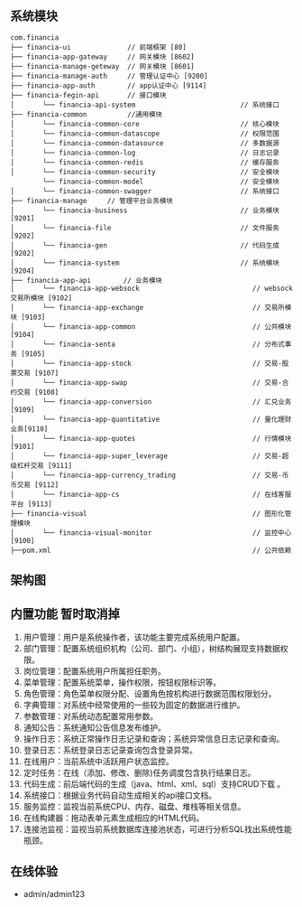 ## 系统模块
~~~~~~~~~~~~~~~~~~~~~~~~~~~~~~~~~~~~~~~~~~~~~~~~~~~~~~~~~~~~~~~~~~~~~~~~~~~~~~~~~~~~~~~~~~~~~~~~~~~~~~~~~~~~~~~~~~~~~
com.financia     
├── financia-ui              // 前端框架 [80]
├── financia-app-gateway     // 网关模块 [8602]
├── financia-manage-geteway  // 网关模块 [8601]
├── financia-manage-auth     // 管理认证中心 [9200]
├── financia-app-auth        // app认证中心 [9114] 
├── financia-fegin-api       // 接口模块
│       └── financia-api-system                          // 系统接口
├── financia-common          //通用模块
│       └── financia-common-core                         // 核心模块
│       └── financia-common-datascope                    // 权限范围
│       └── financia-common-datasource                   // 多数据源
│       └── financia-common-log                          // 日志记录
│       └── financia-common-redis                        // 缓存服务
│       └── financia-common-security                     // 安全模块
        └── financia-common-model                        // 安全模块
│       └── financia-common-swagger                      // 系统接口
├── financia-manage     // 管理平台业务模块
│       └── financia-business                            // 业务模块 [9201]
│       └── financia-file                                // 文件服务 [9202]
│       └── financia-gen                                 // 代码生成 [9202]
│       └── financia-system                              // 系统模块 [9204]
├── financia-app-api        // 业务模块
│       └── financia-app-websock                            // websock交易所模块 [9102]
│       └── financia-app-exchange                           // 交易所模块 [9103]
│       └── financia-app-common                             // 公共模块   [9104]
│       └── financia-senta                                  // 分布式事务 [9105]
│       └── financia-app-stock                              // 交易-股票交易 [9107]
│       └── financia-app-swap                               // 交易-合约交易 [9108]
│       └── financia-app-conversion                         // 汇兑业务 [9109]  
│       └── financia-app-quantitative                       // 量化理财业务[9110]  
│       └── financia-app-quotes                             // 行情模块 [9101]
│       └── financia-app-super_leverage                     // 交易-超级杠杆交易 [9111]  
│       └── financia-app-currency_trading                   // 交易-币币交易 [9112]
│       └── financia-app-cs                                 // 在线客服平台 [9113]  
├── financia-visual                                         // 图形化管理模块
│       └── financia-visual-monitor                         // 监控中心 [9100]
├──pom.xml                                                  // 公共依赖
~~~~~~~~~~~~~~~~~~~~~~~~~~~~~~~~~~~~~~~~~~~~~~~~~~~~~~~~~~~~~~~~~~~~~~~~~~~~~~~~~~~~~~~~~~~~~~~~~~~~~~~~~~~~~~~~~~~~~~~

## 架构图
## 内置功能  暂时取消掉
1.  用户管理：用户是系统操作者，该功能主要完成系统用户配置。
2.  部门管理：配置系统组织机构（公司、部门、小组），树结构展现支持数据权限。
3.  岗位管理：配置系统用户所属担任职务。
4.  菜单管理：配置系统菜单，操作权限，按钮权限标识等。
5.  角色管理：角色菜单权限分配、设置角色按机构进行数据范围权限划分。
6.  字典管理：对系统中经常使用的一些较为固定的数据进行维护。
7.  参数管理：对系统动态配置常用参数。
8.  通知公告：系统通知公告信息发布维护。
9.  操作日志：系统正常操作日志记录和查询；系统异常信息日志记录和查询。
10. 登录日志：系统登录日志记录查询包含登录异常。
11. 在线用户：当前系统中活跃用户状态监控。
12. 定时任务：在线（添加、修改、删除)任务调度包含执行结果日志。
13. 代码生成：前后端代码的生成（java、html、xml、sql）支持CRUD下载 。
14. 系统接口：根据业务代码自动生成相关的api接口文档。
15. 服务监控：监视当前系统CPU、内存、磁盘、堆栈等相关信息。
16. 在线构建器：拖动表单元素生成相应的HTML代码。
17. 连接池监视：监视当前系统数据库连接池状态，可进行分析SQL找出系统性能瓶颈。

## 在线体验
- admin/admin123

